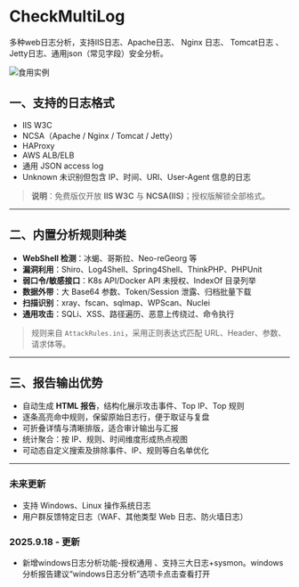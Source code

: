 # CheckMultiLog
多种web日志分析，支持IIS日志、Apache日志、 Nginx 日志、 Tomcat日志 、Jetty日志、通用json（常见字段）安全分析。

![食用实例](/demo.gif)

## 一、支持的日志格式
- IIS W3C
- NCSA（Apache / Nginx / Tomcat / Jetty）
- HAProxy
- AWS ALB/ELB
- 通用 JSON access log
- Unknown 未识别但包含 IP、时间、URI、User-Agent 信息的日志

> **说明**：免费版仅开放 **IIS W3C** 与 **NCSA(IIS)**；授权版解锁全部格式。

---

## 二、内置分析规则种类
- **WebShell 检测**：冰蝎、哥斯拉、Neo-reGeorg 等
- **漏洞利用**：Shiro、Log4Shell、Spring4Shell、ThinkPHP、PHPUnit
- **弱口令/敏感接口**：K8s API/Docker API 未授权、IndexOf 目录列举
- **数据外带**：大 Base64 参数、Token/Session 泄露、归档批量下载
- **扫描识别**：xray、fscan、sqlmap、WPScan、Nuclei
- **通用攻击**：SQLi、XSS、路径遍历、恶意上传绕过、命令执行

> 规则来自 `AttackRules.ini`，采用正则表达式匹配 URL、Header、参数、请求体等。

---

## 三、报告输出优势
- 自动生成 **HTML 报告**，结构化展示攻击事件、Top IP、Top 规则
- 逐条高亮命中规则，保留原始日志行，便于取证与复盘
- 可折叠详情与清晰排版，适合审计输出与汇报
- 统计聚合：按 IP、规则、时间维度形成热点视图
- 可动态自定义搜索及排除事件、IP、规则等白名单优化


---

### 未来更新
- 支持 Windows、Linux 操作系统日志  
- 用户群反馈特定日志（WAF、其他类型 Web 日志、防火墙日志）

### 2025.9.18 - 更新
- 新增windows日志分析功能-授权通用 、支持三大日志+sysmon。windows分析报告建议“windows日志分析”选项卡点击查看打开

